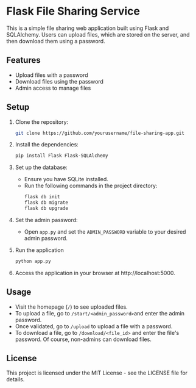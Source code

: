 # Flask File Sharing Service

This is a simple file sharing web application built using Flask and SQLAlchemy. Users can upload files, which are stored on the server, and then download them using a password.

## Features

- Upload files with a password
- Download files using the password
- Admin access to manage files

## Setup

1. Clone the repository:

   ```bash
   git clone https://github.com/yourusername/file-sharing-app.git
   ```
2. Install the dependencies:
   ```bash
   pip install Flask Flask-SQLAlchemy
   ```
3. Set up the database:
   - Ensure you have SQLite installed.
   - Run the following commands in the project directory:
     ```bash
     flask db init
     flask db migrate
     flask db upgrade
     ```
4. Set the admin password:
   - Open `app.py` and set the `ADMIN_PASSWORD` variable to your desired admin password.
5. Run the application
   ```bash
   python app.py
   ```
6. Access the application in your browser at http://localhost:5000.

## Usage

- Visit the homepage (`/`) to see uploaded files.
- To upload a file, go to `/start/<admin_password>`and enter the admin password.
- Once validated, go to `/upload` to upload a file with a password.
- To download a file, go to `/download/<file_id>` and enter the file's password. Of course, non-admins can download files.

## License
This project is licensed under the MIT License - see the LICENSE file for details.
